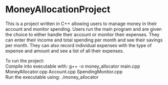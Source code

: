 # MoneyAllocationProject

This is a project written in C++ allowing users to manage money in their account and monitor spending. Users run the main program and are given the choice to either handle their account or monitor their expenses. They can 
enter their income and total spending per month and see their savings per month. They can also record individual expenses with the type of expense and amount and see a list of all their expenses.

To run the project:  
Compile into executable with: g++ -o money_allocator main.cpp MoneyAllocator.cpp Account.cpp SpendingMonitor.cpp  
Run the executable using: ./money_allocator
